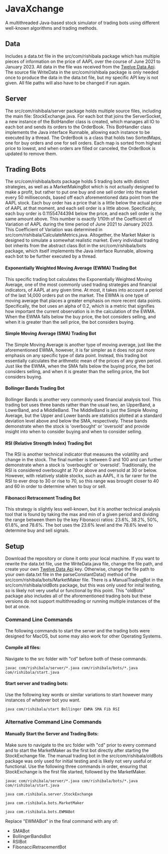 # JavaXchange

A multithreaded Java-based stock simulator of trading bots using different well-known algorithms and trading methods.

## Data
Includes a data.txt file in the src/com/rishibala package which has multiple pieces of information on the price of AAPL over the course of June 2021 to January 2023. All data in the file was received from the [Twelve Data Api](https://twelvedata.com/login). The source file WriteData in the src/com/rishibala package is only needed once to produce the data in the data.txt file, but my specific API key is not given. All file paths will also have to be changed if run again.

## Server
The src/com/rishibala/server package holds multiple source files, including the main file: StockExchange.java. For each bot that joins the ServerSocket, a new instance of the BotHandler class is created, which manages all IO to each bot and sends its orders to the OrderBook. This BotHandler class implements the Java interface Runnable, allowing each instance to be executed by a thread. The OrderBook is a class that holds two SortedMaps, one for buy orders and one for sell orders. Each map is sorted from highest price to lowest, and when orders are filled or canceled, the OrderBook is updated to remove them.

## Trading Bots
The src/com/rishibala/bots package holds 5 trading bots with distinct strategies, as well as a MarketMakingBot which is not actually designed to make a profit, but rather to put one buy and one sell order into the market every 50 milliseconds, based off each aforementioned data point from the AAPL stock. Each buy order has a price that is a little below the actual price of AAPL at that moment, and each sell order is a little above. Specifically, each buy order is 0.11554744394 below the price, and each sell order is the same amount above. This number is exactly 1/10th of the Coefficient of Variation of AAPL during the time period of June 2021 to January 2023. This Coefficient of Variation was determined in src/com/rishibala/CalculateMetrics.java. Altogether, the Market Maker is designed to simulate a somewhat realistic market. Every individual trading bot inherits from the abstract class Bot in the src/com/rishibala/bots package, which itself implements the Java interface Runnable, allowing each bot to be further executed by a thread.

#### Exponentially Weighted Moving Average (EWMA) Trading Bot
This specific trading bot calculates the Exponentially Weighted Moving Average, one of the most commonly used trading strategies and financial indicators, of AAPL at any given time. At most, it takes into account a period of the last 14,000 orders put on the market. The EWMA is one type of moving average that places a greater emphasis on more recent data points. Specifically, the bot uses an alpha of 0.2, which is a metric that signifies how important the current observation is in the calculation of the EWMA. When the EWMA falls below the buy price, the bot considers selling, and when it is greater than the sell price, the bot considers buying.

#### Simple Moving Average (SMA) Trading Bot
The Simple Moving Average is another type of moving average, just like the aforementioned EWMA, however, it is far simpler as it does not put more emphasis on any specific type of data point. Instead, this trading bot essentially calculates the arithmetic mean of the prices of any given period. Just like the EWMA, when the SMA falls below the buying price, the bot considers selling, and when it is greater than the selling price, the bot considers buying.

#### Bollinger Bands Trading Bot
Bollinger Bands is another very commonly used financial analysis tool. This trading bot uses three bands rather than the usual two, an UpperBand, a LowerBand, and a MiddleBand. The MiddleBand is just the Simple Moving Average, but the Upper and Lower bands are statistics plotted at a standard deviation level above and below the SMA, respectively. These bands demonstrate when the stock is 'overbought' or 'oversold' and provide insight into when to consider buying and when to consider selling.

#### RSI (Relative Strength Index) Trading Bot
The RSI is another technical indicator that measures the volatility and change in the stock. The final number is between 0 and 100 and can further demonstrate when a stock is 'overbought' or 'oversold'. Traditionally, the RSI is considered overbought at 70 or above and oversold at 30 or below. However, with relatively stable stocks, such as AAPL, it is far rarer for the RSI to ever drop to 30 or rise to 70, so this range was brought closer to 40 and 60 in order to determine when to buy or sell.

#### Fibonacci Retracement Trading Bot
This strategy is slightly less well-known, but it is another technical analysis tool that is found by taking the max and min of a given period and dividing the range between them by the key Fibonacci ratios: 23.6%, 38.2%, 50%, 61.8%, and 78.6%. The bot uses the 23.6% level and the 78.6% level to determine buy and sell signals. 

## Setup
Download the repository or clone it onto your local machine. If you want to rewrite the data.txt file, use the WriteData.java file, change the file path, and create your own [Twelve Data Api](https://twelvedata.com/login) key. Otherwise, change the file path to your own data.txt file in the parseConstantData() method of the src/com/rishibala/bots/MarketMaker file. There is a ManualTradingBot in the src/com/rishibala/oldBots package, but this was only used for inital testing, so is likely not very useful or functional by this point. This "oldBots" package also includes all of the aforementioned trading bots but these versions do not support multithreading or running multiple instances of the bot at once.

### Command Line Commands
The following commands to start the server and the trading bots were designed for MacOS, but some may also work for other Operating Systems.

#### Compile all files:
Navigate to the src folder with "cd" before both of these commands.
```
javac com/rishibala/server/*.java com/rishibala/bots/*.java com/rishibala/start.java
```

#### Start server and trading bots:
Use the following key words or similar variations to start however many instances of whatever bot you want.

```
java com/rishibala/start Bollinger EWMA SMA Fib RSI
```

### Alternative Command Line Commands
#### Manually Start the Server and Trading Bots:
Make sure to navigate to the src folder with "cd" prior to every command and to start the MarketMaker as the first bot directly after starting the StockExchange file. The manual trading bot in the src/com/rishibala/oldBots package was only used for initial testing and is likely not very useful or functional. Use the following three commands in order, ensuring that StockExchange is the first file started, followed by the MarketMaker.

```
javac com/rishibala/server/*.java com/rishibala/bots/*.java com/rishibala/start.java
```

```
java com.rishibala.server.StockExchange
```

```
java com.rishibala.bots.MarketMaker
```

```
java com.rishibala.bots.EWMABot
```

Replace "EWMABot" in the final command with any of:
  - SMABot
  - BollingerBandsBot
  - RSIBot
  - FibonacciRetracementBot


